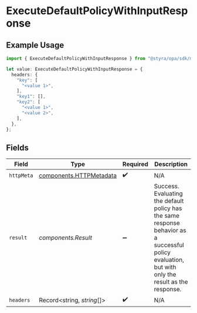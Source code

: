 # ExecuteDefaultPolicyWithInputResponse

## Example Usage

```typescript
import { ExecuteDefaultPolicyWithInputResponse } from "@styra/opa/sdk/models/operations";

let value: ExecuteDefaultPolicyWithInputResponse = {
  headers: {
    "key": [
      "<value 1>",
    ],
    "key1": [],
    "key2": [
      "<value 1>",
      "<value 2>",
    ],
  },
};
```

## Fields

| Field                                                                                                                                               | Type                                                                                                                                                | Required                                                                                                                                            | Description                                                                                                                                         |
| --------------------------------------------------------------------------------------------------------------------------------------------------- | --------------------------------------------------------------------------------------------------------------------------------------------------- | --------------------------------------------------------------------------------------------------------------------------------------------------- | --------------------------------------------------------------------------------------------------------------------------------------------------- |
| `httpMeta`                                                                                                                                          | [components.HTTPMetadata](../../../sdk/models/components/httpmetadata.md)                                                                           | :heavy_check_mark:                                                                                                                                  | N/A                                                                                                                                                 |
| `result`                                                                                                                                            | *components.Result*                                                                                                                                 | :heavy_minus_sign:                                                                                                                                  | Success.<br/>Evaluating the default policy has the same response behavior as a successful policy evaluation, but with only the result as the response.<br/> |
| `headers`                                                                                                                                           | Record<string, *string*[]>                                                                                                                          | :heavy_check_mark:                                                                                                                                  | N/A                                                                                                                                                 |